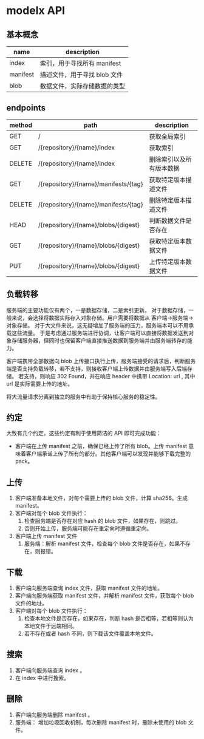 # modelx API

## 基本概念

| name     | description                  |
| -------- | ---------------------------- |
| index    | 索引，用于寻找所有 manifest  |
| manifest | 描述文件，用于寻找 blob 文件 |
| blob     | 数据文件，实际存储数据的类型 |

## endpoints

| method | path                                 | description              |
| ------ | ------------------------------------ | ------------------------ |
| GET    | /                                    | 获取全局索引             |
| GET    | /{repository}/{name}/index           | 获取索引                 |
| DELETE | /{repository}/{name}/index           | 删除索引以及所有版本数据 |
| GET    | /{repository}/{name}/manifests/{tag} | 获取特定版本描述文件     |
| DELETE | /{repository}/{name}/manifests/{tag} | 删除特定版本描述文件     |
| HEAD   | /{repository}/{name}/blobs/{digest}  | 判断数据文件是否存在     |
| GET    | /{repository}/{name}/blobs/{digest}  | 获取特定版本数据文件     |
| PUT    | /{repository}/{name}/blobs/{digest}  | 上传特定版本数据文件     |

## 负载转移

服务端的主要功能仅有两个，一是数据存储，二是索引更新。
对于数据存储，一般来说，会选择将数据实际存入对象存储。用户需要将数据从 客户端->服务端->对象存储。
对于大文件来说，这无疑增加了服务端的压力，服务端本可以不用承载这些流量。
于是考虑通过服务端进行协调，让客户端可以直接将数据发送到对象存储服务器，但同时也保留客户端直接推送数据到服务端并由服务端转存的能力。

客户端携带全部数据向 blob 上传接口执行上传，服务端接受的请求后，判断服务端是否支持负载转移，若不支持，则接收客户端上传数据并由服务端写入后端存储。
若支持，则响应 302 Found，并在响应 header 中携带 Location: url , 其中 url 是实际需要上传的地址。

将大流量请求分离到独立的服务中有助于保持核心服务的稳定性。

## 约定

大致有几个约定，这些约定有利于使用简洁的 API 即可完成功能：

- 客户端在上传 manifest 之前，确保已经上传了所有 blob。上传 manifest 意味着客户端承诺上传了所有的部分。其他客户端可以发现并能够下载完整的 pack。

## 上传

1. 客户端准备本地文件，对每个需要上传的 blob 文件，计算 sha256。生成 manifest。
2. 客户端对每个 blob 文件执行：
   1. 检查服务端是否存在对应 hash 的 blob 文件，如果存在，则跳过。
   2. 否则开始上传，服务端可能存在重定向时遵循重定向。
3. 客户端上传 manifest 文件
   1. 服务端：解析 manifest 文件，检查每个 blob 文件是否存在，如果不存在，则报错。

## 下载

1. 客户端向服务端查询 index 文件，获取 manifest 文件的地址。
2. 客户端向服务端获取 manifest 文件，并解析 manifest 文件，获取每个 blob 文件的地址。
3. 客户端对每个 blob 文件执行：
   1. 检查本地文件是否存在，如果存在，判断 hash 是否相等，若相等则认为本地文件于远端相同。
   2. 若不存在或者 hash 不同，则下载该文件覆盖本地文件。

## 搜索

1. 客户端向服务端查询 index 。
2. 在 index 中进行搜索。

## 删除

1. 客户端向服务端删除 manifest 。
2. 服务端： 增加垃圾回收机制，每次删除 manifest 时，删除未使用的 blob 文件。
